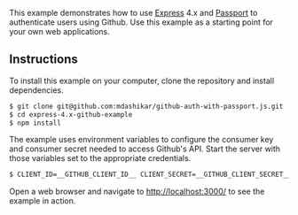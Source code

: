This example demonstrates how to use [Express](http://expressjs.com/) 4.x and
[Passport](http://passportjs.org/) to authenticate users using Github.  Use
this example as a starting point for your own web applications.

## Instructions

To install this example on your computer, clone the repository and install
dependencies.

```bash
$ git clone git@github.com:mdashikar/github-auth-with-passport.js.git
$ cd express-4.x-github-example
$ npm install
```

The example uses environment variables to configure the consumer key and
consumer secret needed to access Github's API.  Start the server with those
variables set to the appropriate credentials.

```bash
$ CLIENT_ID=__GITHUB_CLIENT_ID__ CLIENT_SECRET=__GITHUB_CLIENT_SECRET__ node server.js
```

Open a web browser and navigate to [http://localhost:3000/](http://localhost:3000/)
to see the example in action.


